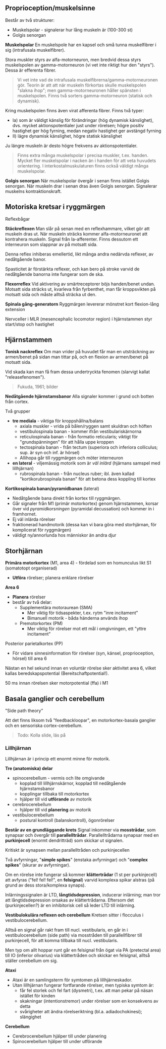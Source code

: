 ## Proprioception/muskelsinne
Består av två strukturer:
- Muskelspolar - signalerar hur lång muskeln är (100-300 st)
- Golgis senorgan

**Muskelspolar**
En muskelspole har en kapsel och små tunna muskelfibrer i sig (intrafusala muskelfibrer).

Stora muskler styrs av alfa-motorneuron, men bredvid dessa styrs muskelspolen av gamma-motorneuron (vi vet inte riktigt hur den "styrs"). Dessa är efferenta fibrer.

> Vi vet inte vad de intrafusala muskelfibrerna/gamma-motorneuronen gör. Teorin är att att när muskeln förkortas skulle muskelspolen "slakna ihop"; men gamma-motorneuronen håller spänsten i muskelspolen. Finns två sorters gamma-motorneuron (statisk och dynamisk).

Kring muskelspolen finns även virat afferenta fibrer. Finns två typer:
- Ia) som är väldigt känslig för förändringar (hög dynamisk känslighet), dvs. mycket aktionspotentialer just under rörelsen; högre positiv hastighet ger hög fyrning, medan negativ hastighet ger avstängd fyrning
- II) lägre dynamisk känslighet, högre statisk känslighet

Ju längre muskeln är desto högre frekvens av aktionspotentialer.

> Finns extra många muskelspolar i precisa muskler, t.ex. handen. Mycket fler muskelspolar i nacken än i handen för att veta huvudets orientering. I interkostalmuskulaturen finns också väldigt många muskelspolar.

**Golgis senorgan**
När muskelspolar övergår i senan finns istället Golgis senorgan. När muskeln drar i senan dras även Golgis senorgan. Signalerar muskelns kontraktionskraft.
## Motoriska kretsar i ryggmärgen
Reflexbågar

**Stäckreflexen**
Man slår på senan med en reflexhammare, vilket gör att muskeln dras ut. När muskeln sträcks kommer alfa-motorneuronet att kontrahera muskeln. Signal från Ia-afferenter. Finns dessutom ett interneuron som slappnar av på motsatt sida.

Denna reflex inhiberas emellertid, likt många andra nedärvda reflexer, av nedåtgående banor.

Spasticitet är förstärkta reflexer, och kan bero på stroke varvid de nedåtgående banorna inte fungerar som de ska.

**Flexorreflex**
Vid aktivering av smärtreceptorer böjs handen/benet undan. Motsatt sida sträcks ut, kvarleva från fyrbenthet, man får kroppsvikten på motsatt sida och måste alltså sträcka ut den.

**Spinala gång-generatorn**
Ryggmärgen levererar mönstret kort flexion-lång extension

Nervceller i MLR (mesencephalic locomotor region) i hjärnstammen styr start/stop och hastighet
## Hjärnstammen
**Tonisk nackreflex**
Om man vrider på huvudet får man en utsträckning av armen/benet på sidan man tittar på, och en flexion av armen/benet på motsatt sida.

Vid skada kan man få fram dessa undertryckta fenomen (slarvigt kallat "releasefenomen").

> Fukuda, 1961; bilder

**Nedåtgående hjärnstamsbanor**
Alla signaler kommer i grund och botten från cortex.

Två grupper
- **tre mediala** - viktiga för kroppshållna/balans
	- axiala muskler - vrida på bålen/ryggen samt skuldran och höften
	- vestibulospinala banan - kommer ifrån vestibulariskärnorna
	- reticulospinala banan - från formatio reticularis; viktigt för "grundspänningen" för att hålla uppe kroppen
	- tectospinala banan - från tectum (superiora och inferiora colliculus; sup. är syn och inf. är hörsel)
	- Allihopa går till ryggmärgen och möter interneuron
- **en lateral** - viljemässig motorik som är *väl inlärd* (hjärnans samspel med lillhjärnan)
	- rubrospinala banan - från nucleus ruber; ibl. även kallad "kortikorubrospinala banan" för att betona dess koppling till kortex

**Kortikospinala banan/pyramidbanan** (lateral)
- Nedåtgående bana direkt från kortex till ryggmärgen.
- Går signaler från M1 (primär motorkortex) genom hjärnstammen, korsar över vid *pyramidkorsningen* (pyramidal decussation) och kommer in i framhornet.
- Ej väl inlärda rörelser
- fraktionerad handmotorik (dessa kan vi bara göra med storhjärnan, för komplicerat för ryggmärgen)
- väldigt ny/annorlunda hos människor än andra djur

## Storhjärnan
**Primära motorkortex** (M1, area 4) - fördelad som en homunculus likt S1 (somatotopt organiserad)
- **Utföra** rörelser; planera enklare rörelser

**Area 6**
- **Planera** rörelser
- består av två delar:
	- Supplementära motoraurean (SMA)
		- Mer viktig för tidsaspekter, t.ex. rytm "inre incitament"
		- Bimanuell motorik - båda händerna används ihop
	- Premotorkortex (PM)
		- Mer viktig för rörelser mot ett mål i omgivningen, ett "yttre incitament"

Posterior parietalkortex (PP)
- För vidare sinnesinformation för rörelser (syn, känsel, proprioception, hörsel) till area 6

Nästan en hel sekund innan en voluntär rörelse sker aktivitet area 6, vilket kallas beredskapspotential (Bereitschaftpotential!).

50 ms innan rörelsen sker motorpotential (ffa) i M1
## Basala ganglier och cerebellum
"Side path theory"

Att det finns liksom två "feedbackloopar", en motorkortex-basala ganglier och en sensoriska cortex-cerebellum.

> Todo: Kolla slide, läs på

### Lillhjärnan
Lillhjärnan är i princip ett enormt minne för motorik.

**Tre (anatomiska) delar**
- spinocerebellum - vermis och lite omgivande
	- kopplad till lillhjärnskärnor, kopplad till nedåtgående hjärnstamsbanor
	- kopplingar tillbaka till motorkortex
	- hjälper till vid **utförande** av motorik
- cerebrocerebellum
	- hjälper till vid **planering** av motorik
- vestibulocerebellum
	- postural kontroll (balanskontroll), ögonrörelser

**Består av en grundläggande krets**
Signal inkommer via **mosstrådar**, som synapsar och övergår till **parallelltrådar**. Parallelltrådarna synapsar med en **purkinjecell** (enormt dendritträd) som skickar ut signalen.

Kritiskt är synapsen mellan parallelltråden och purkinjecellen

Två avfyrningar, "**simple spikes**" (enstaka avfyrningar) och "**complex spikes**" (skurar av avfyrningar).

Om en rörelse inte fungerar så kommer **klättertrådar** (1 st per purkinjecell) att avfyras ("fel! fel! fel!", en **felsignal**) varvid komplexa spikar alstras (på grund av dess stora/komplexa synaps).

Inlärningssignalen är LTD, **långtidsdepression**, inducerar inlärning; man tror att långtidsdepression orsakas av klättertrådarna. Eftersom det (purkinjecellen?) är en inhibitorisk cell så leder LTD till inlärning.

**Vestibulokulära reflexen och cerebellum**
Kretsen sitter i flocculus i vestibulocerebellum.

Alltså en signal går rakt fram till nucl. vestibularis, en går in i vestibulocerebellum (side path) via mosstråden till parallellfibrer till purkinjecell, för att komma tillbaka till nucl. vestibularis.

Men typ om allt hoppar runt går en felsignal från ögat via PA (pretectal area) till IO (inferior olivarius) via klättertråden och skickar en felsignal, alltså ställer cerebellum om sig.

**Ataxi**
- Ataxi är en samlingsterm för symtomen på lillhjärneskador.
- Utan lillhjärnan fungerar fortfarande rörelser, men typiska symtom är:
	- får fel storlek och fel fart (dysmetri), t.ex. att man pekar på näsan istället för kinden
	- skakningar (intentionstremor) under rörelser som en konsekvens av detta
	- svårigheter att ändra rörelseriktning (bl.a. adiadochokinesi); slängighet

**Cerebellum**
- Cerebrocerebellum hjälper till under planering
- Spinocerebellum hjälper till under utförande